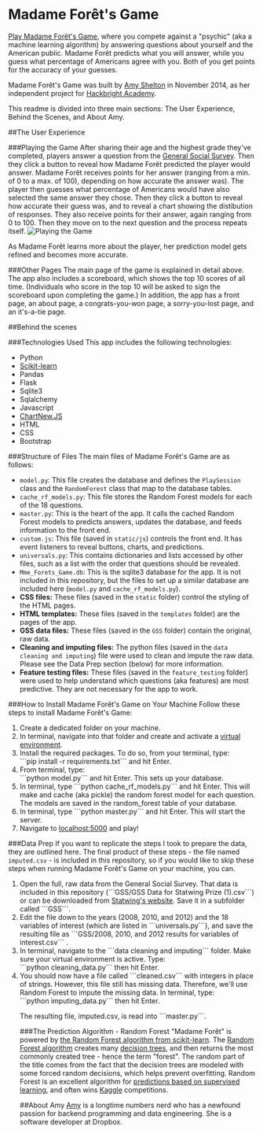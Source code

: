 Madame Forêt's Game
===============
<a href="http://www.madameforetsgame.com/">Play Madame Forêt's Game</a>, where you compete against a "psychic" (aka a machine 
learning algorithm) by answering questions about yourself and the American 
public. Madame Forêt predicts what you will answer, while you guess what 
percentage of Americans agree with you. Both of you get points for the accuracy 
of your guesses.

Madame Forêt's Game was built by 
    <a href="http://amydshelton.com">Amy Shelton</a> 
in November 2014, as her independent project for 
    <a href="http://www.hackbrightacademy.com/">Hackbright Academy</a>.

This readme is divided into three main sections: The User Experience, Behind 
the Scenes, and About Amy. 



##The User Experience

###Playing the Game
After sharing their age and the highest grade they've completed, players answer 
a question from the 
    <a href="http://en.wikipedia.org/wiki/General_Social_Survey">
        General Social Survey</a>. 
Then they click a button to reveal how Madame Forêt predicted the player would 
answer.  Madame Forêt receives points for her answer (ranging from a min. of 0 
to a max. of 100), depending on how accurate the answer was). The player then 
guesses what percentage of Americans would have also selected the same answer 
they chose. Then they click a button to reveal how accurate their guess was, 
and to reveal a chart showing the distibution of responses. They also receive 
points for their answer, again ranging from 0 to 100. Then they move on to the 
next question and the process repeats itself.
![](https://github.com/amydshelton/Mme-Forets-Game/blob/master/static/img/for_github_readme/User_experience.gif?raw=true "Playing the Game")

As Madame Forêt learns more about the player, her prediction model gets refined 
and becomes more accurate.

###Other Pages
The main page of the game is explained in detail above. The app also includes a 
scoreboard, which shows the top 10 scores of all time. (Individuals who score 
in the top 10 will be asked to sign the scoreboard upon completing the game.) 
In addition, the app has a front page, an about page, a congrats-you-won page, 
a sorry-you-lost page, and an it's-a-tie page. 


##Behind the scenes

###Technologies Used
This app includes the following technologies:<ul>
<li>Python</li>
<li><a href="http://scikit-learn.org/stable/modules/generated/sklearn.ensemble.
             RandomForestClassifier.html">Scikit-learn</a></li>
<li>Pandas</li>
<li>Flask</li>
<li>Sqlite3</li>
<li>Sqlalchemy</li>
<li>Javascript</li>
<li><a href="https://github.com/FVANCOP/ChartNew.js/">ChartNew.JS</a></li>
<li>HTML</li>
<li>CSS</li>
<li>Bootstrap</li>
</ul>

###Structure of Files
The main files of Madame Forêt's Game are as follows:<ul>
    <li>```model.py```: This file creates the database and defines the 
        ```PlaySession``` class and the ```RandomForest``` class that map to 
        the database tables.</li>
    <li>```cache_rf_models.py```: This file stores the Random Forest models 
        for each of the 18 questions.</li>
    <li>```master.py```: This is the heart of the app. It calls the cached 
        Random Forest models to predicts answers, updates the database, and 
        feeds information to the front end.</li>
    <li>```custom.js```: This file (saved in ```static/js```) controls the 
        front end. It has event listeners to reveal buttons, charts, and 
        predictions.</li>
    <li>```universals.py```: This contains dictionaries and lists accessed 
        by other files, such as a list with the order that questions should be 
        revealed.</li>
    <li>```Mme_Forets_Game.db```: This is the sqlite3 database for the app. It 
        is not included in this repository, but the files to set up a similar 
        database are included here (```model.py``` and 
        ```cache_rf_models.py```).
    <li>**CSS files:** These files (saved in the ```static``` folder) control 
        the styling of the HTML pages. </li>
    <li>**HTML templates:** These files (saved in the ```templates``` folder) 
        are the pages of the app.</li>
    <li>**GSS data files:** These files (saved in the ```GSS``` folder) contain 
        the original, raw data.</li>
    <li>**Cleaning and imputing files:** The python files (saved in the 
        ```data cleaning and imputing```) file were used to clean and impute 
        the raw data. Please see the Data Prep section (below) for more 
        information.
    <li>**Feature testing files:** These files (saved in the 
        ```feature_testing``` folder) were used to help understand which 
        questions (aka features) are most predictive. They are not necessary 
        for the app to work.</li>
</ul>

###How to Install Madame Forêt's Game on Your Machine
Follow these steps to install Madame Forêt's Game:
<ol>
    <li>Create a dedicated folder on your machine.</li>
    <li>In terminal, navigate into that folder and create and activate a 
        <a href="http://virtualenv.readthedocs.org/en/latest/virtualenv.html">
            virtual environment</a>.</li>
    <li>Install the required packages. To do so, from your terminal, type: <br>
        ```pip install -r requirements.txt``` and hit Enter.</li>
    <li>From terminal, type: <br>
        ```python model.py``` and hit Enter. This sets up your database.</li>
    <li>In terminal, type ```python cache_rf_models.py``` and hit Enter. This 
        will make and cache (aka pickle) the random forest model for each 
        question. The models are saved in the random_forest table of your 
        database.</li>
    <li>In terminal, type ```python master.py``` and hit Enter. This will start 
        the server.</li>
    <li>Navigate to <a href="localhost:5000/">localhost:5000</a> and play!</li>
</ol>

###Data Prep
If you want to replicate the steps I took to prepare the data, they are 
outlined here. The final product of these steps - the file named 
```imputed.csv``` - is included in this repository, so if you would like to 
skip these steps when running Madame Forêt's Game on your machine, you can.
<ol>
<li>Open the full, raw data from the General Social Survey. That data is 
    included in this repository (```GSS/GSS Data for Statwing Prize (1).csv```) 
    or can be downloaded from 
    <a href="http://blog.statwing.com/open-data-the-general-social-survey-40-
    years-of-results/">
    Statwing's website</a>. Save it in a subfolder called ```GSS```.</li> 
<li>Edit the file down to the years (2008, 2010, and 2012) and the 18 variables 
    of interest (which are listed in ```universals.py```), and save the 
    resulting file as ```GSS/2008, 2010, and 2012 results for variables of 
    interest.csv``` .</li>
<li>In terminal, navigate to the ```data cleaning and imputing``` folder. Make 
    sure your virtual environment is active. Type:<br>
```python cleaning_data.py``` then hit Enter.</li>
<li>You should now have a file called ```cleaned.csv``` with integers in place 
    of strings. However, this file still has missing data. Therefore, we'll use 
    Random Forest to impute the missing data. In terminal, type:<br>
```python imputing_data.py``` then hit Enter.</li>

<p>The resulting file, imputed.csv, is read into ```master.py```.</p>

###The Prediction Algorithm - Random Forest
"Madame Forêt" is powered by 
    <a href="http://scikit-learn.org/stable/modules/generated/sklearn.
             ensemble.RandomForestClassifier.html">the Random Forest algorithm 
             from scikit-learn</a>. 
The 
    <a href="http://en.wikipedia.org/wiki/Random_forest">Random Forest 
        algorithm</a> 
creates many <a href="http://en.wikipedia.org/wiki/Decision_tree">
    decision trees</a>, 
and then returns the most commonly created tree - hence the term "forest". 
The random part of the title comes from the fact that the decision trees are 
modeled with some forced random decisions, which helps prevent overfitting. 
Random Forest is an excellent algorithm for 
    <a href="http://strataconf.com/strata2012/public/schedule/
             detail/22658">predictions based on supervised learning</a>, 
and often wins <a href="https://www.kaggle.com/wiki/RandomForests">Kaggle</a> 
competitions. 

##About Amy
<a href="http://amydshelton.com">Amy</a> is a longtime numbers nerd who has a 
newfound passion for backend programming and data engineering.
She is a software developer at Dropbox.
